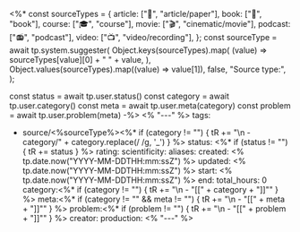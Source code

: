 <%*
const sourceTypes = {
  article: ["🧾", "article/paper"],
  book: ["📖", "book"],
  course: ["🎓", "course"],
  movie: ["🎬", "cinematic/movie"],
  podcast: ["📻", "podcast"],
  video: ["📺", "video/recording"],
};
const sourceType = await tp.system.suggester(
Object.keys(sourceTypes).map(
  (value) => sourceTypes[value][0] + " " + value,
),
Object.values(sourceTypes).map((value) => value[1]),
false,
"Source type:",
);

const status = await tp.user.status()
const category = await tp.user.category()
const meta = await tp.user.meta(category)
const problem = await tp.user.problem(meta)
-%>
<% "---" %>
tags:
  - source/<%sourceType%><%* if (category != "") { tR += "\n  - category/" + category.replace(/ /g, '_') } %>
status: <%* if (status != "") { tR += status } %>
rating:
scientificity:
aliases:
created: <% tp.date.now("YYYY-MM-DDTHH:mm:ssZ") %>
updated: <% tp.date.now("YYYY-MM-DDTHH:mm:ssZ") %>
start: <% tp.date.now("YYYY-MM-DDTHH:mm:ssZ") %>
end:
total_hours: 0
category:<%* if (category != "") { tR += "\n  - \"[[" + category + "]]\"" } %>
meta:<%* if (category != "" && meta != "") { tR += "\n  - \"[[" + meta + "]]\"" } %>
problem:<%* if (problem != "") { tR += "\n  - \"[[" + problem + "]]\"" } %>
creator:
production:
<% "---" %>

